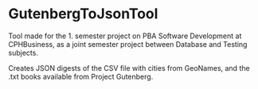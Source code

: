# GutenbergToJsonTool

Tool made for the 1. semester project on PBA Software Development at CPHBusiness, as a joint semester project between Database and Testing subjects.

Creates JSON digests of the CSV file with cities from GeoNames, and the .txt books available from Project Gutenberg.
